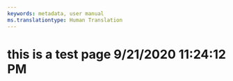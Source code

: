 ```yaml
---
keywords: metadata, user manual
ms.translationtype: Human Translation
---
```

# this is a test page 9/21/2020 11:24:12 PM